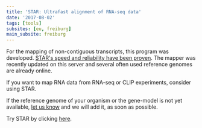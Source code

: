 ```yaml
---
title: 'STAR: Ultrafast alignment of RNA-seq data'
date: '2017-08-02'
tags: [tools]
subsites: [eu, freiburg]
main_subsite: freiburg
---
```


For the mapping of non-contiguous transcripts, this program was developed.
[STAR's speed and reliability have been proven](https://academic.oup.com/bioinformatics/article-lookup/doi/10.1093/bioinformatics/bts635). The mapper was recently updated on this server and several often used reference genomes
are already online.

If you want to map RNA data from RNA-seq or CLIP experiments, consider using STAR.

If the reference genome of your organism or the gene-model is not yet available, [let us know](mailto:galaxy@informatik.uni-freiburg.de) and we will add it, as soon as possible.

Try STAR by clicking [here](https://galaxy.uni-freiburg.de/tool_runner?tool_id=toolshed.g2.bx.psu.edu%2Frepos%2Fiuc%2Frgrnastar%2Frna_star%2F2.5.2b-0).

